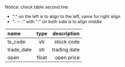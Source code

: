 Notice: check table second line 
- ":" on the left is to align to the left, same for right align
- ": -- :" with ":" on both side is to align middle

| name | type | description |
|:-------- |:-------:| ---------:|
| ts_code |str | stock code |
| trade_date | str | trading date |
| open | float | open price |